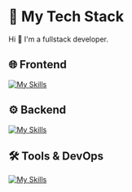 # 🚀 My Tech Stack  

Hi 👋 I'm a fullstack developer. 

## 🌐 **Frontend**  
[![My Skills](https://skillicons.dev/icons?i=js,ts,react,nextjs)](https://skillicons.dev)  

## ⚙️ **Backend**  
[![My Skills](https://skillicons.dev/icons?i=nodejs,nestjs,postgres,prisma)](https://skillicons.dev)  

## 🛠 **Tools & DevOps**  
[![My Skills](https://skillicons.dev/icons?i=git,github,gitlab,docker)](https://skillicons.dev)  


